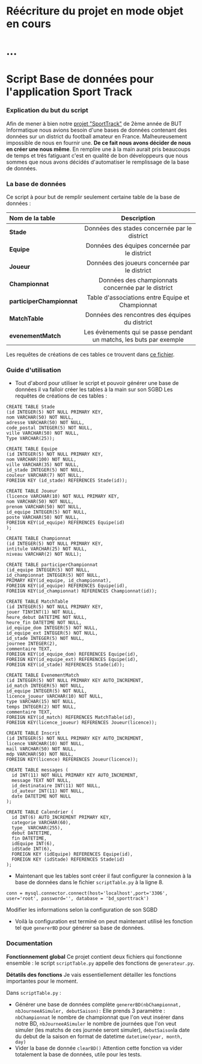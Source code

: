 # Réécriture du projet en mode objet en cours

# ...

# Script Base de données pour l'application Sport Track

### Explication du but du script
Afin de mener à bien notre [projet "SportTrack"](https://github.com/TitouCoch/SportTrack) de 2ème année de BUT Informatique nous avions besoin d'une bases de données contenant des données sur un district du football amateur en France. Malheureusement impossible de nous en fournir une. **De ce fait nous avons décider de nous en créer une nous même**. En remplire une à la main aurait pris beaucoups de temps et très fatiguant c'est en qualité de bon développeurs que nous sommes que nous avons décidés d'automatiser le remplissage de la base de données.

### La base de données

Ce script à pour but de remplir seulement certaine table de la base de données :


| Nom de la table | Description |
| :--------------- |:---------------:|
| **Stade**  | Données des stades concernée par le district |
| **Equipe**  | Données des équipes concernée par le district |
| **Joueur**  | Données des joueurs concernée par le district |
| **Championnat**  | Données des championnats concernée par le district |
| **participerChampionnat**  | Table d'associations entre Equipe et Championnat |
| **MatchTable**  | Données des rencontres des équipes du district |
| **evenementMatch**  | Les évènements qui se passe pendant un matchs, les buts par exemple |

Les requêtes de créations de ces tables ce trouvent dans [ce fichier](requeteSQL/creationTable.txt).

### Guide d'utilisation

- Tout d'abord pour utiliser le script et pouvoir générer une base de données il va falloir créer les tables à la main sur son SGBD
Les requêtes de créations de ces tables :

```
CREATE TABLE Stade
(id INTEGER(5) NOT NULL PRIMARY KEY,
nom VARCHAR(50) NOT NULL,
adresse VARCHAR(50) NOT NULL,
code_postal INTEGER(5) NOT NULL,
ville VARCHAR(50) NOT NULL,
Type VARCHAR(25));

CREATE TABLE Equipe
(id INTEGER(5) NOT NULL PRIMARY KEY,
nom VARCHAR(100) NOT NULL,
ville VARCHAR(35) NOT NULL,
id_stade INTEGER(5) NOT NULL,
couleur VARCHAR(7) NOT NULL,
FOREIGN KEY (id_stade) REFERENCES Stade(id));	

CREATE TABLE Joueur
(licence VARCHAR(10) NOT NULL PRIMARY KEY,
nom VARCHAR(50) NOT NULL,
prenom VARCHAR(50) NOT NULL,
id_equipe INTEGER(5) NOT NULL,
poste VARCHAR(50) NOT NULL,
FOREIGN KEY(id_equipe) REFERENCES Equipe(id)
);

CREATE TABLE Championnat
(id INTEGER(5) NOT NULL PRIMARY KEY,
intitule VARCHAR(25) NOT NULL,
niveau VARCHAR(2) NOT NULL);

CREATE TABLE participerChampionnat
(id_equipe INTEGER(5) NOT NULL,
id_championnat INTEGER(5) NOT NULL,
PRIMARY KEY(id_equipe, id_championnat),
FOREIGN KEY(id_equipe) REFERENCES Equipe(id),
FOREIGN KEY(id_championnat) REFERENCES Championnat(id));

CREATE TABLE MatchTable
(id INTEGER(5) NOT NULL PRIMARY KEY,
jouer TINYINT(1) NOT NULL,
heure_debut DATETIME NOT NULL,
heure_fin DATETIME NOT NULL,
id_equipe_dom INTEGER(5) NOT NULL,
id_equipe_ext INTEGER(5) NOT NULL,
id_stade INTEGER(5) NOT NULL,
journee INTEGER(2),
commentaire TEXT,
FOREIGN KEY(id_equipe_dom) REFERENCES Equipe(id),
FOREIGN KEY(id_equipe_ext) REFERENCES Equipe(id),
FOREIGN KEY(id_stade) REFERENCES Stade(id));

CREATE TABLE EvenementMatch
(id INTEGER(5) NOT NULL PRIMARY KEY AUTO_INCREMENT,
id_match INTEGER(5) NOT NULL,
id_equipe INTEGER(5) NOT NULL,
licence_joueur VARCHAR(10) NOT NULL,
type VARCHAR(15) NOT NULL,
temps INTEGER(2) NOT NULL,
commentaire TEXT,
FOREIGN KEY(id_match) REFERENCES MatchTable(id),
FOREIGN KEY(licence_joueur) REFERENCES Joueur(licence));

CREATE TABLE Inscrit
(id INTEGER(5) NOT NULL PRIMARY KEY AUTO_INCREMENT,
licence VARCHAR(10) NOT NULL,
mail VARCHAR(50) NOT NULL,
mdp VARCHAR(50) NOT NULL,
FOREIGN KEY(licence) REFERENCES Joueur(licence));

CREATE TABLE messages (
  id INT(11) NOT NULL PRIMARY KEY AUTO_INCREMENT,
  message TEXT NOT NULL,
  id_destinataire INT(11) NOT NULL,
  id_auteur INT(11) NOT NULL,
  date DATETIME NOT NULL
);

CREATE TABLE Calendrier (
  id INT(6) AUTO_INCREMENT PRIMARY KEY,
  categorie VARCHAR(60),
  type_ VARCHAR(255),
  debut DATETIME,
  fin DATETIME,
  idEquipe INT(6),
  idStade INT(6),
  FOREIGN KEY (idEquipe) REFERENCES Equipe(id),
  FOREIGN KEY (idStade) REFERENCES Stade(id)
);
```

- Maintenant que les tables sont créer il faut configurer la connexion à la base de données dans le fichier ```scriptTable.py``` à la ligne 8.
```
conn = mysql.connector.connect(host='localhost',port='3306', user='root', password='', database = 'bd_sporttrack')
```
Modifier les informations selon la configuration de son SGBD

- Voilà la configuration est terminé on peut maintenant utilisé les fonction tel que ```genererBD``` pour générer sa base de données.

### Documentation

**Fonctionnement global**
Ce projet contient deux fichiers qui fonctionne ensemble : le script ```scriptTable.py``` appelle des fonctions de ```generateur.py```.

**Détatils des fonctions**
Je vais essentiellement détailler les fonctions importantes pour le moment.

Dans ```scriptTable.py``` : 

- Générer une base de données complète
```genererBD(nbChampionnat, nbJourneeASimuler, debutSaison):```
Elle prends 3 paramètre : ```nbChampionnat``` le nombre de championnat que l'on veut insérer dans notre BD, ```nbJourneeASimuler``` le nombre de journées que l'on veut simuler (les matchs de ces journée seront simuler), ```debutSaison```la date du debut de la saison en format de datetime ```datetime(year, month, day)```
- Vider la base de donnée 
```clearBD()```
Attention cette fonction va vider totalement la base de données, utile pour les tests.
